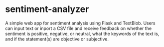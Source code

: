 # sentiment-analyzer
A simple web app for sentiment analysis using Flask and TextBlob. Users can input text or inport a CSV file and receive feedback on whether the sentiment is positive, negative, or neutral, what the keywords of the text is, and if the statement(s) are objective or subjective.

